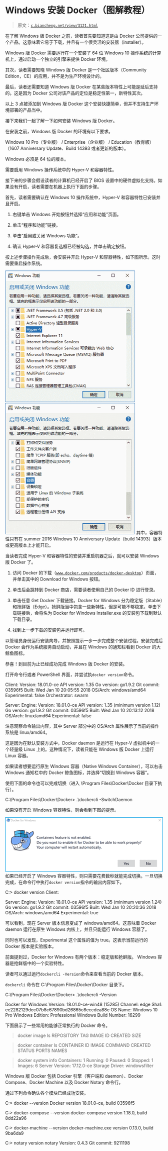 # Windows 安装 Docker（图解教程）

> 原文：[`c.biancheng.net/view/3121.html`](http://c.biancheng.net/view/3121.html)

在了解 Windows 版 Docker 之前，读者首先要知道这是由 Docker 公司提供的一个产品。这意味着它易于下载，并且有一个很灵活的安装器（installer）。

Windows 版 Docker 需要运行在一个安装了 64 位 Windows 10 操作系统的计算机上，通过启动一个独立的引擎来提供 Docker 环境。

其次，读者需要知晓 Windows 版 Docker 是一个社区版本（Community Edition，CE）的应用，并不是为生产环境设计的。

最后，读者还需要知道 Windows 版 Docker 在某些版本特性上可能是延后支持的。这是因为 Docker 公司对该产品的定位是稳定性第一，新特性其次。

以上 3 点被添加到 Windows 版 Docker 这个安装快捷简单，但并不支持生产环境部署的产品当中。

接下来我们一起了解一下如何安装 Windows 版 Docker。

在安装之前，Windows 版 Docker 的环境有以下要求。

Windows 10 Pro（专业版） / Enterprise（企业版） / Education（教育版）（1607 Anniversary Update、Build 14393 或者更新的版本）。

Windows 必须是 64 位的版本。

需要启用 Windows 操作系统中的 Hyper-V 和容器特性。

接下来的步骤会假设读者的计算机已经开启了 BIOS 设置中的硬件虚拟化支持。如果没有开启，读者需要在机器上执行下面的步骤。

首先，读者需要确认在 Windows 10 操作系统中，Hyper-V 和容器特性已安装并且开启。

1) 右键单击 Windows 开始按钮并选择“应用和功能”页面。

2) 单击“程序和功能”链接。

3) 单击“启用或关闭 Windows 功能”。

4) 确认 Hyper-V 和容器复选框已经被勾选，并单击确定按钮。

按上述步骤操作完成后，会安装并开启 Hyper-V 和容器特性，如下图所示。这时需要重启操作系统。

![打开 Hyper-v](img/102438ff308f207c550d2357054513b9.png)
![打开容器](img/4f2c4e275123765b5583bdc3ff49aacc.png)
其中，容器特性只有在 summer 2016 Windows 10 Anniversary Update（build 14393）版本或更高版本上才能开启。

当读者完成 Hyper-V 和容器特性的安装并重启机器之后，就可以安装 Windows 版 Docker 了。

1) 访问 Docker 的下载（[`www.docker.com/products/docker-desktop`](https://www.docker.com/products/docker-desktop)）页面，并单击其中的 Download for Windows 按钮。

2) 单击后会跳转到 Docker 商店，需要读者使用自己的 Docker ID 进行登录。

3) 单击任意 Get Docker 下载链接。Docker for Windows 分为稳定版（Stable）和抢鲜版（Edge）。抢鲜版当中包含一些新特性，但是可能不够稳定。单击下载链接后，会将名为 Docker for Windows Installer.exe 的安装包下载到默认下载目录。

4) 找到上一步下载的安装包并运行即可。

以管理员身份运行安装向导，并按照提示一步一步完成整个安装过程。安装完成后 Docker 会作为系统服务自动启动，并且在 Windows 的通知栏看到 Docker 的大鲸鱼图标。

恭喜！到目前为止已经成功完成 Windows 版 Docker 的安装。

打开命令行或者 PowerShell 界面，并尝试执`docker version`命令。

Client:
Version: 18.01.0-ce
API version: 1.35
Go version: go1.9.2
Git commit: 03596f5
Built: Wed Jan 10 20:05:55 2018
OS/Arch: windows/amd64
Experimental: false
Orchestrator: swarm

Server:
Engine:
Version: 18.01.0-ce
API version: 1.35 (minimum version 1.12)
Go version: go1.9.2
Git commit: 03596f5
Built: Wed Jan 10 20:13:12 2018
OS/Arch: linux/amd64
Experimental: false

注意观察命令输出内容，其中 Server 部分中的 OS/Arch 属性展示了当前的操作系统是 linux/amd64。

这是因为在默认安装方式中，Docker daemon 是运行在 Hyper-V 虚拟机中的一个轻量级 Linux 上的。这种情况下，读者只能在 Windows 版 Docker 上运行 Linux 容器。

如果读者想要运行原生 Windows 容器（Native Windows Container），可以右击 Windows 通知栏中的 Docker 鲸鱼图标，并选择“切换到 Windows 容器”。

使用下面的命令也可以完成切换（进入 \Program Files\Docker\Docker 目录下执行）。

C:\Program Files\Docker\Docker> .\dockercli -SwitchDaemon

如果没有开启 Windows 容器特性，则会看到下图的提示。

![没有开启 Windows 容器特性的提示](img/fc27e557240e78dfe82c7266646bcfaf.png)
如果已经开启了 Windows 容器特性，则只需要花费数秒就能完成切换。一旦切换完成，在命令行中执行`docker version`指令的输出内容如下。

C:\> docker version
Client:
<Snip>

Server:
Engine:
Version: 18.01.0-ce
API version: 1.35 (minimum version 1.24)
Go version: go1.9.2
Git commit: 03596f5
Built: Wed Jan 10 20:20:36 2018
OS/Arch: windows/amd64
Experimental: true

可以看到，现在 Server 版本信息变成了 windows/amd64。这意味着 Docker daemon 运行在原生 Windows 内核上，并且只能运行 Windows 容器了。

同时也可以发现，Experimental 这个属性的值为 true。这表示当前运行的 Docker 版本是实验版本。

前面提到过，Docker for Windows 有两个版本：稳定版和抢鲜版。 Windows 容器是抢鲜版中的一个实验特性。

读者可以通过运行`dockercli -Version`命令来查看当前的 Docker 版本。

`dockercli` 命令在 C:\Program Files\Docker\Docker 目录下。

C:\Program Files\Docker\Docker> .\dockercli -Version

Docker for Windows
Version: 18.01.0-ce-win48 (15285)
Channel: edge
Sha1: ee2282129dec07b8c67890bd26865c8eccdea88e
OS Name: Windows 10 Pro
Windows Edition: Professional
Windows Build Number: 16299

下面展示了一些常用的能够正常执行的 Docker 命令。

> docker image ls
REPOSITORY TAG IMAGE ID CREATED SIZE

> docker container ls
CONTAINER ID IMAGE COMMAND CREATED STATUS PORTS NAMES

> docker system info
Containers: 1
Running: 0
Paused: 0
Stopped: 1
Images: 6
Server Version: 17.12.0-ce
Storage Driver: windowsfilter
<Snip>

Windows 版 Docker 包括 Docker 引擎（客户端和 daemon）、Docker Compose、Docker Machine 以及 Docker Notary 命令行。

通过下列命令确认各个模块已经成功安装。

C:\> docker --version
Docker version 18.01.0-ce, build 03596f5

C:\> docker-compose --version
docker-compose version 1.18.0, build 8dd22a96

C:\> docker-machine --version
docker-machine.exe version 0.13.0, build 9ba6da9

C:\> notary version
notary
Version: 0.4.3
Git commit: 9211198
